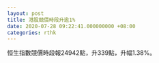 ```yaml
---
layout: post
title: 港股競價時段升逾1%
date: 2020-07-28 09:22:41.000000000 +08:00
categories: rthk
---
```


恒生指數競價時段報24942點，升339點，升幅1.38%。
